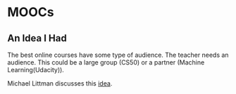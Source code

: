 # MOOCs

## An Idea I Had

The best online courses have some type of audience. The teacher needs an audience. This could be a large group (CS50) or a partner (Machine Learning(Udacity)). 

Michael Littman discusses this [idea](https://www.youtube.com/watch?v=yzMVEbs8Zz0&t=2570s).

